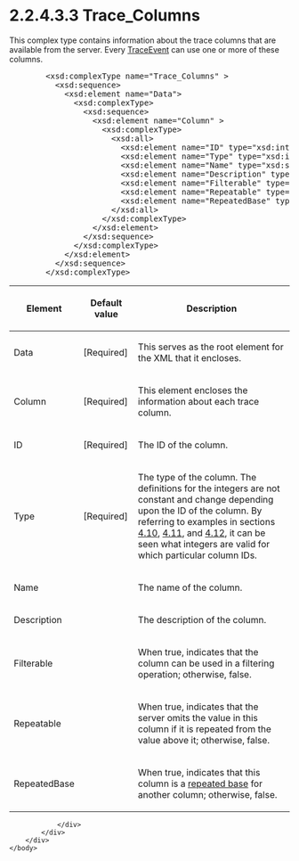 <html dir="LTR" xmlns:mshelp="http://msdn.microsoft.com/mshelp" xmlns:ddue="http://ddue.schemas.microsoft.com/authoring/2003/5" xmlns:xlink="http://www.w3.org/1999/xlink" xmlns:tool="http://www.microsoft.com/tooltip">
    <head>
        <meta http-equiv="Content-Type" content="text/html; CHARSET=utf-8"></meta>
        <meta name="save" content="history"></meta>
        <title>2.2.4.3.3 Trace_Columns</title>
        <xml>
            <mshelp:toctitle title="2.2.4.3.3 Trace_Columns"></mshelp:toctitle>
            <mshelp:rltitle title="[MS-SSAS]: Trace_Columns"></mshelp:rltitle>
            <mshelp:keyword index="A" term="3e39714c-74d4-49ec-bb13-545acf9397d3"></mshelp:keyword>
            <mshelp:attr name="DCSext.ContentType" value="open specification"></mshelp:attr>
            <mshelp:attr name="AssetID" value="3e39714c-74d4-49ec-bb13-545acf9397d3"></mshelp:attr>
            <mshelp:attr name="TopicType" value="kbRef"></mshelp:attr>
            <mshelp:attr name="DCSext.Title" value="[MS-SSAS]: Trace_Columns" />
        </xml>
    </head>
    <body>
        <div id="header">
            <h1 class="heading">2.2.4.3.3 Trace_Columns</h1>
        </div>
        <div id="mainSection">
            <div id="mainBody">
                <div id="allHistory" class="saveHistory"></div>
                <div id="sectionSection0" class="section" name="collapseableSection">
                    

<p>This complex type contains information about the trace
columns that are available from the server. Every <a href="fe90367f-3f14-428f-b35e-e44eba24afd5.htm">TraceEvent</a> can use one or
more of these columns.</p>

<dl>
<dd>
<div><pre>   &lt;xsd:complexType name=&quot;Trace_Columns&quot; &gt;
     &lt;xsd:sequence&gt;
       &lt;xsd:element name=&quot;Data&quot;&gt;
         &lt;xsd:complexType&gt;
           &lt;xsd:sequence&gt;
             &lt;xsd:element name=&quot;Column&quot; &gt;
               &lt;xsd:complexType&gt;
                 &lt;xsd:all&gt;
                   &lt;xsd:element name=&quot;ID&quot; type=&quot;xsd:integer&quot; /&gt;
                   &lt;xsd:element name=&quot;Type&quot; type=&quot;xsd:integer&quot; /&gt;
                   &lt;xsd:element name=&quot;Name&quot; type=&quot;xsd:string&quot; /&gt;
                   &lt;xsd:element name=&quot;Description&quot; type=&quot;xsd:string&quot; minOccurs=&quot;0&quot;/&gt;
                   &lt;xsd:element name=&quot;Filterable&quot; type=&quot;xsd:boolean&quot; /&gt;
                   &lt;xsd:element name=&quot;Repeatable&quot; type=&quot;xsd:boolean&quot; /&gt;
                   &lt;xsd:element name=&quot;RepeatedBase&quot; type=&quot;xsd:boolean&quot; /&gt;
                 &lt;/xsd:all&gt;
               &lt;/xsd:complexType&gt;
             &lt;/xsd:element&gt;
           &lt;/xsd:sequence&gt;
         &lt;/xsd:complexType&gt;
       &lt;/xsd:element&gt;
     &lt;/xsd:sequence&gt;
   &lt;/xsd:complexType&gt;
</pre></div>
</dd></dl>

<table>
 <thead>
  <tr>
   <th>
   <p>Element</p>
   </th>
   <th>
   <p>Default value</p>
   </th>
   <th>
   <p>Description</p>
   </th>
  </tr>
 </thead>
 <tr>
  <td>
  <p>Data</p>
  </td>
  <td>
  <p>[Required]</p>
  </td>
  <td>
  <p>This serves as the root element for the XML that it
  encloses.</p>
  </td>
 </tr>
 <tr>
  <td>
  <p>Column</p>
  </td>
  <td>
  <p>[Required]</p>
  </td>
  <td>
  <p>This element encloses the information about each trace
  column.</p>
  </td>
 </tr>
 <tr>
  <td>
  <p>ID</p>
  </td>
  <td>
  <p>[Required]</p>
  </td>
  <td>
  <p>The ID of the column.</p>
  </td>
 </tr>
 <tr>
  <td>
  <p>Type</p>
  </td>
  <td>
  <p>[Required]</p>
  </td>
  <td>
  <p>The type of the column. The definitions for the
  integers are not constant and change depending upon the ID of the column. By
  referring to examples in sections <a href="82bb1d52-5c6d-4306-8ad8-9704f5b1b7fc.htm">4.10</a>, <a href="50a79969-4a31-4e56-ae56-772516a23fc1.htm">4.11</a>, and <a href="55417ebc-556c-44ca-82a8-6c9d084ac070.htm">4.12</a>, it can be seen
  what integers are valid for which particular column IDs.</p>
  </td>
 </tr>
 <tr>
  <td>
  <p>Name</p>
  </td>
  <td>
  <p> </p>
  </td>
  <td>
  <p>The name of the column.</p>
  </td>
 </tr>
 <tr>
  <td>
  <p>Description</p>
  </td>
  <td>
  <p> </p>
  </td>
  <td>
  <p>The description of the column.</p>
  </td>
 </tr>
 <tr>
  <td>
  <p>Filterable</p>
  </td>
  <td>
  <p> </p>
  </td>
  <td>
  <p>When true, indicates that the column can be used in a
  filtering operation; otherwise, false.</p>
  </td>
 </tr>
 <tr>
  <td>
  <p>Repeatable</p>
  </td>
  <td>
  <p> </p>
  </td>
  <td>
  <p>When true, indicates that the server omits the value
  in this column if it is repeated from the value above it; otherwise, false.</p>
  </td>
 </tr>
 <tr>
  <td>
  <p>RepeatedBase</p>
  </td>
  <td>
  <p> </p>
  </td>
  <td>
  <p>When true, indicates that this column is a <a href="8676f5ce-62d4-4244-a326-634bfed4aba4.htm#gt_460e608f-8e88-444a-8f6f-6ffdd3ce9c33">repeated base</a> for another
  column; otherwise, false.</p>
  </td>
 </tr>
</table>

<p> </p>


                </div>
            </div>
        </div>
    </body>
</html>
